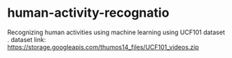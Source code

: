 # human-activity-recognatio              

Recognizing human activities using machine learning using UCF101 dataset .
dataset link:
https://storage.googleapis.com/thumos14_files/UCF101_videos.zip  
